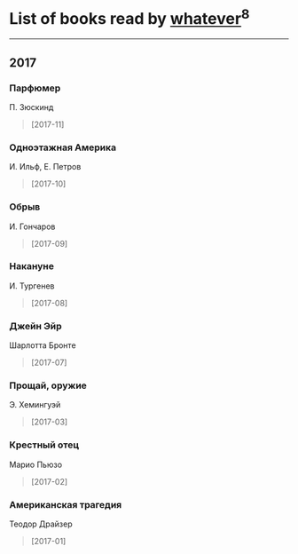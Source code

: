 # List of books read by [whatever](https://www.facebook.com/app_scoped_user_id/2004720323142248/)<sup>8</sup>
---

## 2017

### Парфюмер
П. Зюскинд
> [2017-11] 


### Одноэтажная Америка
И. Ильф, Е. Петров
> [2017-10] 


### Обрыв
И. Гончаров
> [2017-09] 


### Накануне
И. Тургенев
> [2017-08] 


### Джейн Эйр
Шарлотта Бронте
> [2017-07] 


### Прощай, оружие
Э. Хемингуэй
> [2017-03] 


### Крестный отец
Марио Пьюзо
> [2017-02] 


### Американская трагедия
Теодор Драйзер
> [2017-01] 



